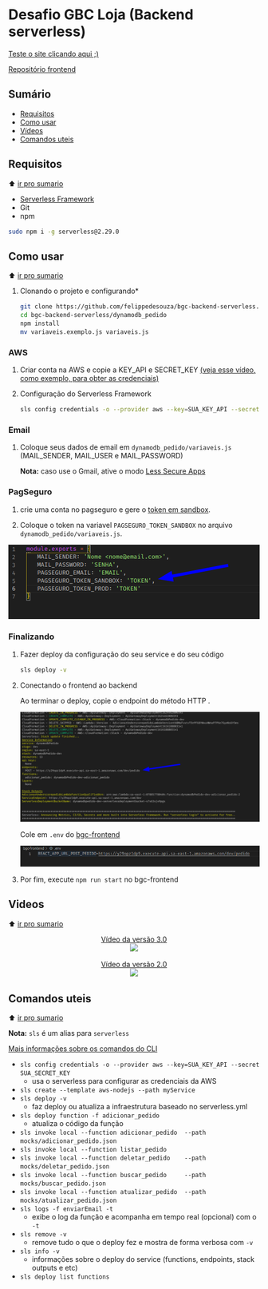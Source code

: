 # Desafio GBC Loja (Backend serverless)

[Teste o site clicando aqui ;)](https://ecstatic-shannon-40084c.netlify.app/)

[Repositório frontend](https://github.com/felippedesouza/bgc-frontend)

## Sumário

- [Requisitos](#requisitos)
- [Como usar](#como-usar)
- [Vídeos](#videos)
- [Comandos uteis](#comandos-uteis)

## Requisitos

:arrow_up: [ir pro sumario](#sumario)

- [Serverless Framework](https://www.serverless.com/framework/docs/getting-started/)
- Git
- npm

```bash
sudo npm i -g serverless@2.29.0
```

## Como usar

:arrow_up: [ir pro sumario](#sumario)

1. Clonando o projeto e configurando*
   ```bash
   git clone https://github.com/felippedesouza/bgc-backend-serverless.git
   cd bgc-backend-serverless/dynamodb_pedido
   npm install
   mv variaveis.exemplo.js variaveis.js
   ```

### AWS

1. Criar conta na AWS e copie a KEY_API e SECRET_KEY [(veja esse vídeo, como exemplo, para obter as credenciais)](https://www.youtube.com/watch?v=KngM5bfpttA)

1. Configuração do Serverless Framework

   ```bash
   sls config credentials -o --provider aws --key=SUA_KEY_API --secret SUA_SECRET_KEY
   ```

### Email

1. Coloque seus dados de email em `dynamodb_pedido/variaveis.js` (MAIL_SENDER, MAIL_USER e MAIL_PASSWORD)

   **Nota:** caso use o Gmail, ative o modo [Less Secure Apps](https://devanswers.co/allow-less-secure-apps-access-gmail-account/)

### PagSeguro

1. crie uma conta no pagseguro e gere o [token em sandbox](https://dev.pagseguro.uol.com.br/reference/como-obter-token-de-autenticacao).

1. Coloque o token na variavel `PAGSEGURO_TOKEN_SANDBOX` no arquivo `dynamodb_pedido/variaveis.js`.

![](./screenshots/sls-3.png)

### Finalizando

1. Fazer deploy da configuração do seu service e do seu código

   ```bash
   sls deploy -v
   ```

1. Conectando o frontend ao backend

   Ao terminar o deploy, copie o endpoint do método HTTP .

   ![](./screenshots/sls-1.png)

   Cole em `.env` do [bgc-frontend](https://github.com/felippedesouza/bgc-frontend/blob/main/.env.exemplo)

   ![](./screenshots/sls-2.png)

1. Por fim, execute `npm run start` no bgc-frontend

## Videos

:arrow_up: [ir pro sumario](#sumario)

<p align="center">
   <a href="https://youtu.be/_owP1BYJytY"> 
      Vídeo da versão 3.0 <br>
      <img src="https://img.youtube.com/vi/_owP1BYJytY/0.jpg" />
   </a>
</p>

<p align="center">
   <a href="https://youtu.be/kWpBPtolxFw"> 
      Vídeo da versão 2.0 <br>
      <img src="https://img.youtube.com/vi/kWpBPtolxFw/0.jpg" />
   </a>
</p>

## Comandos uteis

:arrow_up: [ir pro sumario](#sumario)

**Nota:** `sls` é um alias para `serverless`

[Mais informações sobre os comandos do CLI](https://www.serverless.com/framework/docs/providers/aws/)

- `sls config credentials -o --provider aws --key=SUA_KEY_API --secret SUA_SECRET_KEY`
   - usa o serverless para configurar as credenciais da AWS
- `sls create --template aws-nodejs --path myService`
- `sls deploy -v` 
   - faz deploy ou atualiza a infraestrutura baseado no serverless.yml
- `sls deploy function -f adicionar_pedido`
   - atualiza o código da função
- `sls invoke local --function adicionar_pedido  --path mocks/adicionar_pedido.json `
- `sls invoke local --function listar_pedido`
- `sls invoke local --function deletar_pedido    --path mocks/deletar_pedido.json`
- `sls invoke local --function buscar_pedido     --path mocks/buscar_pedido.json `
- `sls invoke local --function atualizar_pedido  --path mocks/atualizar_pedido.json `
- `sls logs -f enviarEmail -t`
   - exibe o log da função e acompanha em tempo real (opcional) com o `-t`
- `sls remove -v`
   - remove tudo o que o deploy fez e mostra de forma verbosa com `-v`
- `sls info -v` 
   - informações sobre o deploy do service (functions, endpoints, stack outputs e etc)
- `sls deploy list functions`
